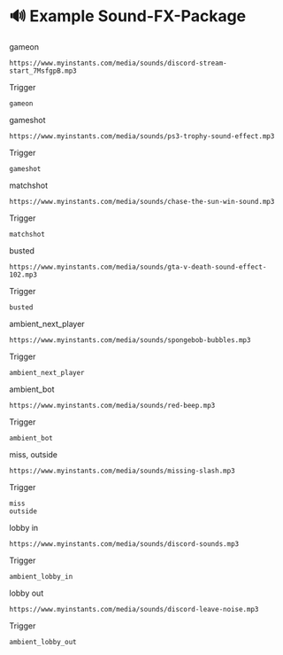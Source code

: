 # 🔊 Example Sound-FX-Package

gameon
```text
https://www.myinstants.com/media/sounds/discord-stream-start_7MsfgpB.mp3
```
Trigger
```text
gameon
```
gameshot
```text
https://www.myinstants.com/media/sounds/ps3-trophy-sound-effect.mp3
```
Trigger
```text
gameshot
```
matchshot
```text
https://www.myinstants.com/media/sounds/chase-the-sun-win-sound.mp3
```
Trigger
```text
matchshot
```
busted
```text
https://www.myinstants.com/media/sounds/gta-v-death-sound-effect-102.mp3
```
Trigger
```text
busted
```
ambient_next_player
```text
https://www.myinstants.com/media/sounds/spongebob-bubbles.mp3
```
Trigger
```text
ambient_next_player
```
ambient_bot
```text
https://www.myinstants.com/media/sounds/red-beep.mp3
```
Trigger
```text
ambient_bot
```
miss, outside
```text
https://www.myinstants.com/media/sounds/missing-slash.mp3
```
Trigger
```text
miss
outside
```
lobby in
```text
https://www.myinstants.com/media/sounds/discord-sounds.mp3
```
Trigger
```text
ambient_lobby_in
```
lobby out
```text
https://www.myinstants.com/media/sounds/discord-leave-noise.mp3
```
Trigger
```text
ambient_lobby_out
```
